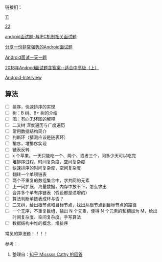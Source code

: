 链接们：

[11](https://www.jianshu.com/p/a2bbd8565a64)    

[22](https://blog.csdn.net/WHB20081815/article/details/74436204)

[android面试题-与IPC机制相关面试题](https://blog.csdn.net/mwq384807683/article/details/70313632)

[分享一份非常强势的Android面试题](http://www.jcodecraeer.com/plus/view.php?aid=12303)    

[Android面试一天一题](https://blog.csdn.net/wo_ha/article/details/79729873)

[2018年Android面试题含答案--适合中高级（上）](https://www.cnblogs.com/huangjialin/p/8657565.html)

[Android-Interview](https://github.com/android-exchange/Android-Interview)

## 算法

- [ ] 排序，快速排序的实现
- [ ] 树：B 树、B+ 树的介绍
- [ ] 图：有向无环图的解释
- [ ] 二叉树 深度遍历与广度遍历
- [ ] 常用数据结构简介
- [ ] 判断环（猜测应该是链表环）
- [ ] 排序，堆排序实现
- [ ] 链表反转
- [ ] x 个苹果，一天只能吃一个、两个、或者三个，问多少天可以吃完
- [ ] 堆排序过程，时间复杂度，空间复杂度
- [ ] 快速排序的时间复杂度，空间复杂度
- [ ] 翻转一个单项链表
- [ ] 两个不重复的数组集合中，求共同的元素
- [ ] 上一问扩展，海量数据，内存中放不下，怎么求出
- [ ] 合并多个单有序链表（假设都是递增的）
- [ ] 算法判断单链表成环与否？
- [ ] 二叉树，给出根节点和目标节点，找出从根节点到目标节点的路径
- [ ] 一个无序，不重复数组，输出 N 个元素，使得 N 个元素的和相加为 M，给出时间复杂度、空间复杂度。手写算法
- [ ] 数据结构中堆的概念，堆排序

常见的算法题！！！！

参考：

1. 整理自：[知乎 Misssss Cathy 的回答](https://zhuanlan.zhihu.com/p/30016683)


